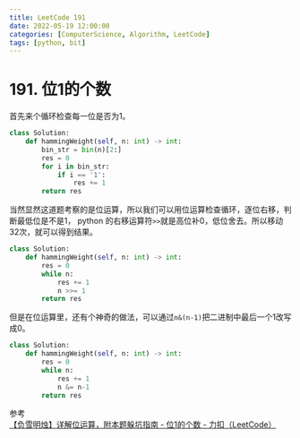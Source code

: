 ```yaml
---
title: LeetCode 191
date: 2022-05-19 12:00:00
categories: [ComputerScience, Algorithm, LeetCode]
tags: [python, bit]
---
```


# 191. 位1的个数

首先来个循环检查每一位是否为1。

```python
class Solution:
    def hammingWeight(self, n: int) -> int:
        bin_str = bin(n)[2:]
        res = 0
        for i in bin_str:
            if i == '1':
                res += 1
        return res
```

当然显然这道题考察的是位运算，所以我们可以用位运算检查循环，逐位右移，判断最低位是不是1， python 的右移运算符`>>`就是高位补0，低位舍去。所以移动32次，就可以得到结果。

```python
class Solution:
    def hammingWeight(self, n: int) -> int:
        res = 0
        while n:
            res += 1
            n >>= 1
        return res
```

但是在位运算里，还有个神奇的做法，可以通过`n&(n-1)`把二进制中最后一个1改写成0。

```python
class Solution:
    def hammingWeight(self, n: int) -> int:
        res = 0
        while n:
            res += 1
            n &= n-1
        return res
```

参考[【负雪明烛】详解位运算，附本题躲坑指南 - 位1的个数 - 力扣（LeetCode）](https://leetcode.cn/problems/number-of-1-bits/solution/fu-xue-ming-zhu-xiang-jie-wei-yun-suan-f-ci7i/)
